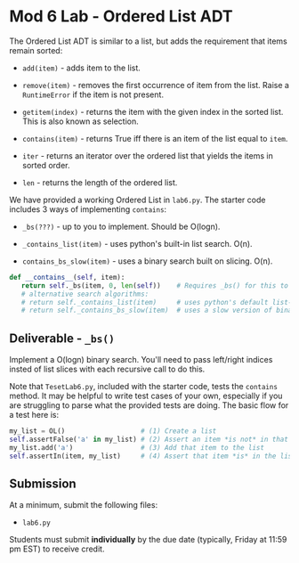 # Mod 6 Lab - Ordered List ADT

The Ordered List ADT is similar to a list, but adds the requirement that items remain sorted:

* `add(item)` - adds item to the list.

* `remove(item)` - removes the first occurrence of item from the list. Raise a `RuntimeError` if the item is not present.

* `getitem(index)` - returns the item with the given index in the sorted list. This is also known as selection.

* `contains(item)` - returns True iff there is an item of the list equal to `item`.

* `iter` - returns an iterator over the ordered list that yields the items in sorted order.

* `len` - returns the length of the ordered list.

We have provided a working Ordered List in `lab6.py`. The starter code includes 3 ways of implementing `contains`:

* `_bs(???)` - up to you to implement. Should be O(logn).

*  `_contains_list(item)` - uses python's built-in list search. O(n).

* `contains_bs_slow(item)` - uses a binary search built on slicing. O(n).

   

```python
def __contains__(self, item):
   return self._bs(item, 0, len(self))    # Requires _bs() for this to work
   # alternative search algorithms:
   # return self._contains_list(item)     # uses python's default list-search
   # return self._contains_bs_slow(item)  # uses a slow version of binary-search (slicing)
```

## Deliverable - `_bs()`

Implement a O(logn) binary search. You'll need to pass left/right indices insted of list slices with each recursive call to do this.

Note that `TesetLab6.py`, included with the starter code, tests the `contains` method. It may be helpful to write test cases of your own, especially if you are struggling to parse what the provided tests are doing. The basic flow for a test here is:

```python
my_list = OL()                   # (1) Create a list
self.assertFalse('a' in my_list) # (2) Assert an item *is not* in that list
my_list.add('a')                 # (3) Add that item to the list
self.assertIn(item, my_list)     # (4) Assert that item *is* in the list
```

## Submission

At a minimum, submit the following files:

* `lab6.py`

Students must submit **individually** by the due date (typically, Friday at 11:59 pm EST) to receive credit.
